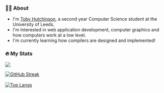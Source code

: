 ### 👨‍🎓 About
- I'm [Toby Hutchinson](https://www.toader.xyz), a second year Computer Science student at the University of Leeds.
- I'm Interested in web application development, computer graphics and how computers work at a low level.
- I'm currently learning how compilers are designed and implemented!

### 🔥 My Stats
<img class="img" src="https://github-readme-stats.vercel.app/api/top-langs/?username=toblaroni&layout=compact&theme=vision-friendly-dark" />

[![GitHub Streak](https://streak-stats.demolab.com/?user=toblaroni&theme=dark&background=000000)](https://git.io/streak-stats) <br> <br>
[![Top Langs](https://github-readme-stats.vercel.app/api/top-langs/?username=toblaroni&layout=compact&theme=vision-friendly-dark)](https://github.com/anuraghazra/github-readme-stats)
